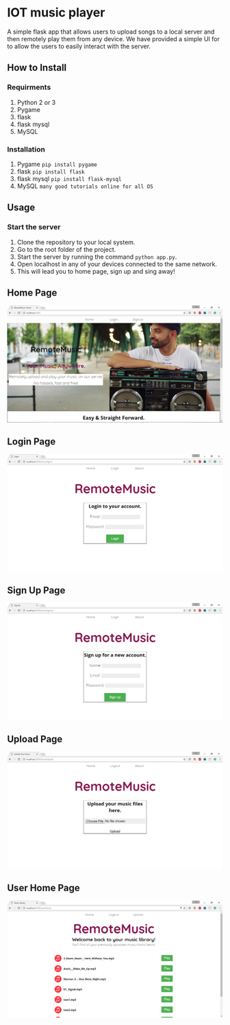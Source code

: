 # IOT music player

A simple flask app that allows users to upload songs to a local server and then remotely play them from any device. We have provided a simple UI for to allow the users to easily interact with the server.

## How to Install 
### Requirments
  1. Python 2 or 3
  3. Pygame
  4. flask
  5. flask mysql
  6. MySQL
  
### Installation
  1. Pygame `pip install pygame`
  2. flask `pip install flask`
  3. flask mysql `pip install flask-mysql`
  4. MySQL `many good tutorials online for all OS`
  
## Usage
### Start the server
  1. Clone the repository to your local system.
  2. Go to the root folder of the project.
  3. Start the server by running the command `python app.py`.
  4. Open localhost in any of your devices connected to the same network.
  5. This will lead you to home page, sign up and sing away!
  
## Home Page
![home page](https://github.com/saurabh-kumar-vit/IOT-music-player/blob/master/photos/home.PNG "Home Page")

## Login Page
![Login page](https://github.com/saurabh-kumar-vit/IOT-music-player/blob/master/photos/login.PNG "Login Page")

## Sign Up Page
![Sign Up page](https://github.com/saurabh-kumar-vit/IOT-music-player/blob/master/photos/signup.PNG "Sign Up Page")

## Upload Page
![Upload page](https://github.com/saurabh-kumar-vit/IOT-music-player/blob/master/photos/upload.PNG "Upload Page")

## User Home Page
![User Home page](https://github.com/saurabh-kumar-vit/IOT-music-player/blob/master/photos/userHome.PNG "User Home Page")

